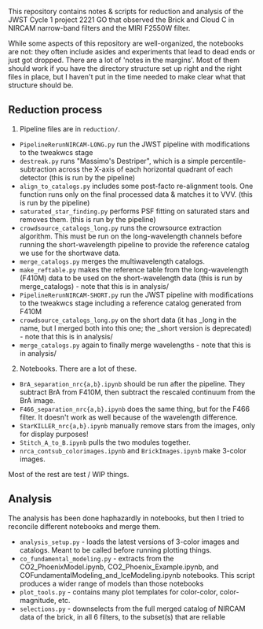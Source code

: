This repository contains notes & scripts for reduction and analysis of the JWST
Cycle 1 project 2221 GO that observed the Brick and Cloud C in NIRCAM
narrow-band filters and the MIRI F2550W filter.

While some aspects of this repository are well-organized, the notebooks are
not: they often include asides and experiments that lead to dead ends or just
got dropped.  There are a lot of 'notes in the margins'.  Most of them should
work if you have the directory structure set up right and the right files in
place, but I haven't put in the time needed to make clear what that structure
should be.

## Reduction process

 1. Pipeline files are in `reduction/`.
  * `PipelineRerunNIRCAM-LONG.py` run the JWST pipeline with modifications to the tweakwcs stage
  * `destreak.py` runs "Massimo's Destriper", which is a simple percentile-subtraction across the X-axis of each horizontal quadrant of each detector (this is run by the pipeline)
  * `align_to_catalogs.py` includes some post-facto re-alignment tools.  One function runs only on the final processed data & matches it to VVV. (this is run by the pipeline)
  * `saturated_star_finding.py` performs PSF fitting on saturated stars and removes them.  (this is run by the pipeline)
  * `crowdsource_catalogs_long.py` runs the crowsource extraction algorithm.  This must be run on the long-wavelength channels before running the short-wavelength pipeline to provide the reference catalog we use for the shortwave data.
  * `merge_catalogs.py` merges the multiwavelength catalogs.
  * `make_reftable.py` makes the reference table from the long-wavelength (F410M) data to be used on the short-wavelength data (this is run by merge_catalogs) - note that this is in analysis/
  * `PipelineRerunNIRCAM-SHORT.py` run the JWST pipeline with modifications to the tweakwcs stage including a reference catalog generated from F410M
  * `crowdsource_catalogs_long.py` on the short data (it has _long in the name, but I merged both into this one; the _short version is deprecated)  - note that this is in analysis/
  * `merge_catalogs.py` again to finally merge wavelengths - note that this is in analysis/

 2. Notebooks.  There are a lot of these.
  * `BrA_separation_nrc{a,b}.ipynb` should be run after the pipeline.  They subtract BrA from F410M, then subtract the rescaled continuum from the BrA image.
  * `F466_separation_nrc{a,b}.ipynb` does the same thing, but for the F466 filter.  It doesn't work as well because of the wavelength difference.
  * `StarKILLER_nrc{a,b}.ipynb` manually remove stars from the images, only for display purposes!
  * `Stitch_A_to_B.ipynb` pulls the two modules together.
  * `nrca_contsub_colorimages.ipynb` and `BrickImages.ipynb` make 3-color images.

  Most of the rest are test / WIP things.


## Analysis

The analysis has been done haphazardly in notebooks, but then I tried to reconcile different notebooks and merge them.

 * `analysis_setup.py` - loads the latest versions of 3-color images and catalogs.  Meant to be called before running plotting things.
 * `co_fundamental_modeling.py` - extracts from the CO2_PhoenixModel.ipynb, CO2_Phoenix_Example.ipynb, and COFundamentalModeling_and_IceModeling.ipynb notebooks.  This script produces a wider range of models than those notebooks
 * `plot_tools.py` - contains many plot templates for color-color, color-magnitude, etc.
 * `selections.py` - downselects from the full merged catalog of NIRCAM data of the brick, in all 6 filters, to the subset(s) that are reliable
